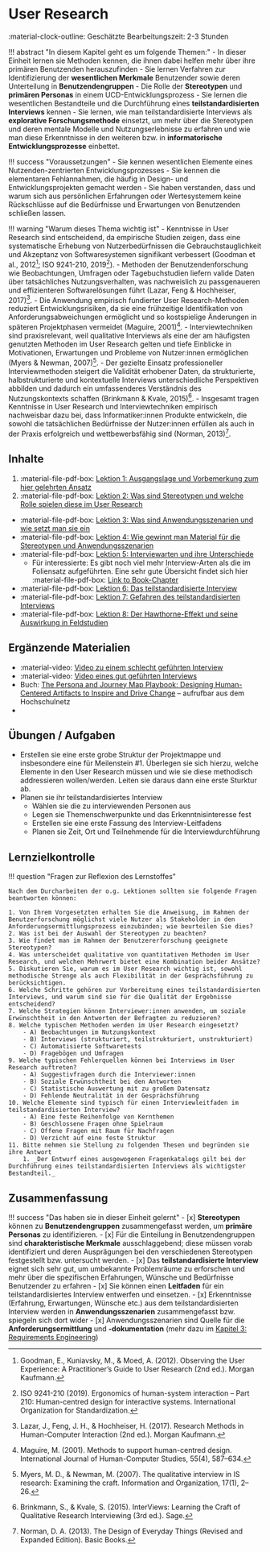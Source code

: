 # User Research

:material-clock-outline: Geschätzte Bearbeitungszeit: 2-3 Stunden  


!!! abstract "In diesem Kapitel geht es um folgende Themen:"
    - In dieser Einheit lernen sie Methoden kennen, die ihnen dabei helfen mehr über ihre primären Benutzenden herauszufinden
    - Sie lernen Verfahren zur Identifizierung der **wesentlichen Merkmale** Benutzender sowie deren Unterteilung in **Benutzendengruppen**
    - Die Rolle der **Stereotypen** und **primären Personas** in einem UCD-Entwicklungsprozess
    - Sie lernen die wesentlichen Bestandteile und die Durchführung eines **teilstandardisierten Interviews** kennen
    - Sie lernen, wie man teilstandardisierte Interviews als **explorative Forschungsmethode** einsetzt, um mehr über die Stereotypen und deren mentale Modelle und Nutzungserlebnisse zu erfahren und wie man diese Erkenntnisse in den weiteren bzw. in **informatorische Entwicklungsprozesse** einbettet.

!!! success "Voraussetzungen"
    - Sie kennen wesentlichen Elemente eines Nutzenden-zentrierten Entwicklungsprozesses
    - Sie kennen die elementaren Fehlannahmen, die häufig in Design- und Entwicklungsprojekten gemacht werden
    - Sie haben verstanden, dass und warum sich aus persönlichen Erfahrungen oder Wertesystemem keine Rückschlüsse auf die Bedürfnisse und Erwartungen von Benutzenden schließen lassen.

!!! warning "Warum dieses Thema wichtig ist"
    - Kenntnisse in User Research sind entscheidend, da empirische Studien zeigen, dass eine systematische Erhebung von Nutzerbedürfnissen die Gebrauchstauglichkeit und Akzeptanz von Softwaresystemen signifikant verbessert (Goodman et al., 2012[^2]; ISO 9241-210, 2019[^3]).
    - Methoden der Benutzendenforschung wie Beobachtungen, Umfragen oder Tagebuchstudien liefern valide Daten über tatsächliches Nutzungsverhalten, was nachweislich zu passgenaueren und effizienteren Softwarelösungen führt (Lazar, Feng & Hochheiser, 2017)[^4].
    - Die Anwendung empirisch fundierter User Research-Methoden reduziert Entwicklungsrisiken, da sie eine frühzeitige Identifikation von Anforderungsabweichungen ermöglicht und so kostspielige Änderungen in späteren Projektphasen vermeidet (Maguire, 2001)[^5].
    - Interviewtechniken sind praxisrelevant, weil qualitative Interviews als eine der am häufigsten genutzten Methoden im User Research gelten und tiefe Einblicke in Motivationen, Erwartungen und Probleme von Nutzer:innen ermöglichen (Myers & Newman, 2007)[^6].
    - Der gezielte Einsatz professioneller Interviewmethoden steigert die Validität erhobener Daten, da strukturierte, halbstrukturierte und kontextuelle Interviews unterschiedliche Perspektiven abbilden und dadurch ein umfassenderes Verständnis des Nutzungskontexts schaffen (Brinkmann & Kvale, 2015)[^1].
    - Insgesamt tragen Kenntnisse in User Research und Interviewtechniken empirisch nachweisbar dazu bei, dass Informatiker:innen Produkte entwickeln, die sowohl die tatsächlichen Bedürfnisse der Nutzer:innen erfüllen als auch in der Praxis erfolgreich und wettbewerbsfähig sind (Norman, 2013)[^7].
<!--
    !!! refs "Literaturverzeichnis"
        1. Brinkmann, S., & Kvale, S. (2015). InterViews: Learning the Craft of Qualitative Research Interviewing (3rd ed.). Sage.
        2. Goodman, E., Kuniavsky, M., & Moed, A. (2012). Observing the User Experience: A Practitioner’s Guide to User Research (2nd ed.). Morgan Kaufmann.
        3. ISO 9241-210 (2019). Ergonomics of human-system interaction – Part 210: Human-centred design for interactive systems. International Organization for Standardization.
        4. Lazar, J., Feng, J. H., & Hochheiser, H. (2017). Research Methods in Human-Computer Interaction (2nd ed.). Morgan Kaufmann.
        5. Maguire, M. (2001). Methods to support human-centred design. International Journal of Human-Computer Studies, 55(4), 587–634.
        6. Myers, M. D., & Newman, M. (2007). The qualitative interview in IS research: Examining the craft. Information and Organization, 17(1), 2–26.
        7. Norman, D. A. (2013). The Design of Everyday Things (Revised and Expanded Edition). Basic Books.
-->
[^1]: Brinkmann, S., & Kvale, S. (2015). InterViews: Learning the Craft of Qualitative Research Interviewing (3rd ed.). Sage.
[^2]: Goodman, E., Kuniavsky, M., & Moed, A. (2012). Observing the User Experience: A Practitioner’s Guide to User Research (2nd ed.). Morgan Kaufmann.
[^3]: ISO 9241-210 (2019). Ergonomics of human-system interaction – Part 210: Human-centred design for interactive systems. International Organization for Standardization.
[^4]: Lazar, J., Feng, J. H., & Hochheiser, H. (2017). Research Methods in Human-Computer Interaction (2nd ed.). Morgan Kaufmann.
[^5]: Maguire, M. (2001). Methods to support human-centred design. International Journal of Human-Computer Studies, 55(4), 587–634.
[^6]: Myers, M. D., & Newman, M. (2007). The qualitative interview in IS research: Examining the craft. Information and Organization, 17(1), 2–26.
[^7]: Norman, D. A. (2013). The Design of Everyday Things (Revised and Expanded Edition). Basic Books.


## Inhalte

1. :material-file-pdf-box: [Lektion 1: Ausgangslage und Vorbemerkung zum hier gelehrten Ansatz]()
2. :material-file-pdf-box: [Lektion 2: Was sind Stereotypen und welche Rolle spielen diese im User Research]()
- :material-file-pdf-box: [Lektion 3: Was sind Anwendungsszenarien und wie setzt man sie ein]()
- :material-file-pdf-box: [Lektion 4: Wie gewinnt man Material für die Stereotypen und Anwendungsszenarien]()
- :material-file-pdf-box: [Lektion 5: Interviewarten und ihre Unterschiede]()
    - Für interessierte: Es gibt noch viel mehr Interview-Arten als die im Foliensatz aufgeführten. Eine sehr gute Übersicht findet sich hier :material-file-pdf-box: [Link to Book-Chapter]()
- :material-file-pdf-box: [Lektion 6: Das teilstandardisierte Interview]()
- :material-file-pdf-box: [Lektion 7: Gefahren des teilstandardisierten Interviews]()
- :material-file-pdf-box: [Lektion 8: Der Hawthorne-Effekt und seine Auswirkung in Feldstudien]()



## Ergänzende Materialien
- :material-video: [Video zu einem schlecht geführten Interview]()
- :material-video: [Video eines gut geführten Interviews]()
- Buch: [The Persona and Journey Map Playbook: Designing Human-Centered Artifacts to Inspire and Drive Change](https://link.springer.com/book/10.1007/979-8-8688-0893-7) – aufrufbar aus dem Hochschulnetz
- 


## Übungen / Aufgaben
- Erstellen sie eine erste grobe Struktur der Projektmappe und insbesondere eine für Meilenstein #1. Überlegen sie sich hierzu, welche Elemente in den User Research müssen und wie sie diese methodisch addressieren wollen/werden. Leiten sie daraus dann eine erste Sturktur ab.
- Planen sie ihr teilstandardisiertes Interview
    - Wählen sie die zu interviewenden Personen aus
    - Legen sie Themenschwerpunkte und das Erkenntnisinteresse fest
    - Erstellen sie eine erste Fassung des Interview-Leitfadens
    - Planen sie Zeit, Ort und Teilnehmende für die Interviewdurchführung



## Lernzielkontrolle

!!! question "Fragen zur Reflexion des Lernstoffes"

    Nach dem Durcharbeiten der o.g. Lektionen sollten sie folgende Fragen beantworten können:

    1. Von Ihrem Vorgesetzten erhalten Sie die Anweisung, im Rahmen der Benutzerforschung möglichst viele Nutzer als Stakeholder in den Anforderungsermittlungsprozess einzubinden; wie beurteilen Sie dies?
    2. Was ist bei der Auswahl der Stereotypen zu beachten?
    3. Wie findet man im Rahmen der Benutzererforschung geeignete Stereotypen?
    4. Was unterscheidet qualitative von quantitativen Methoden im User Research, und welchen Mehrwert bietet eine Kombination beider Ansätze?  
    5. Diskutieren Sie, warum es im User Research wichtig ist, sowohl methodische Strenge als auch Flexibilität in der Gesprächsführung zu berücksichtigen.  
    6. Welche Schritte gehören zur Vorbereitung eines teilstandardisierten Interviews, und warum sind sie für die Qualität der Ergebnisse entscheidend?
    7. Welche Strategien können Interviewer:innen anwenden, um soziale Erwünschtheit in den Antworten der Befragten zu reduzieren?  
    8. Welche typischen Methoden werden im User Research eingesetzt?  
        - A) Beobachtungen im Nutzungskontext  
        - B) Interviews (strukturiert, teilstrukturiert, unstrukturiert)  
        - C) Automatisierte Softwaretests  
        - D) Fragebögen und Umfragen  
    9. Welche typischen Fehlerquellen können bei Interviews im User Research auftreten?  
        - A) Suggestivfragen durch die Interviewer:innen  
        - B) Soziale Erwünschtheit bei den Antworten  
        - C) Statistische Auswertung mit zu großem Datensatz  
        - D) Fehlende Neutralität in der Gesprächsführung  
    10. Welche Elemente sind typisch für einen Interviewleitfaden im teilstandardisierten Interview?  
        - A) Eine feste Reihenfolge von Kernthemen  
        - B) Geschlossene Fragen ohne Spielraum  
        - C) Offene Fragen mit Raum für Nachfragen  
        - D) Verzicht auf eine feste Struktur  
    11. Bitte nehmen sie Stellung zu folgenden Thesen und begründen sie ihre Antwort
        1. _Der Entwurf eines ausgewogenen Fragenkatalogs gilt bei der Durchführung eines teilstandardisierten Interviews als wichtigster Bestandteil._


## Zusammenfassung

!!! success "Das haben sie in dieser Einheit gelernt"
    - [x] **Stereotypen** können zu **Benutzendengruppen** zusammengefasst werden, um **primäre Personas** zu identifizieren.
    - [x] Für die Einteilung in Benutzendengruppen sind **charakteristische Merkmale** ausschlaggebend; diese müssen vorab identifiziert und deren Ausprägungen bei den verschiedenen Stereotypen festgestellt bzw. untersucht werden. 
    - [x] Das **teilstandardisierte Interview** eignet sich sehr gut, um umbekannte Problemräume zu erforschen und mehr über die spezifischen Erfahrungen, Wünsche und Bedürfnisse Benutzender zu erfahren
    - [x] Sie können einen **Leitfaden** für ein teilstandardisiertes Interview entwerfen und einsetzen.
    - [x] Erkenntnisse (Erfahrung, Erwartungen, Wünsche etc.) aus dem teilstandardisierten Interview werden in **Anwendungsszenarien** zusammengefasst bzw. spiegeln sich dort wider
    - [x] Anwendungsszenarien sind Quelle für die **Anforderungsermittlung** und **-dokumentation** (mehr dazu im [Kapitel 3: Requirements Engineering](3_requirements_engineering.md))

<!--
Prompt:
Bitte erstelle mit eine Auflistung mit je einem Satz pro Punkt, warum es für Informatiker:innen wichtig ist, Kenntnisse zu user research, methoden der benutzendenforschung sowie zu interviewtechniken zu haben. Benutze für die Formulierung einen wissenschaftlichen, faktenstarken Stil und gebe auch vollständige Quellen an. Berücksichtige bitte auch einen hohen Praxisbezug.
-->